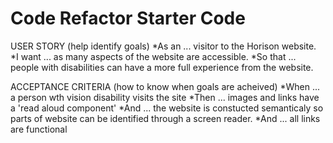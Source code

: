 # Code Refactor Starter Code
USER STORY (help identify goals)
    *As an ... visitor to the Horison website.
    *I want ... as many aspects of the website are accessible.
    *So that ... people with disabilities can have a more full experience from the website.
    

ACCEPTANCE CRITERIA (how to know when goals are acheived)
    *When ... a person wth vision disability visits the site
    *Then ... images and links have a 'read aloud component'
    *And ... the website is constucted semanticaly so parts of website can be identified through a screen reader.
    *And ... all links are functional


